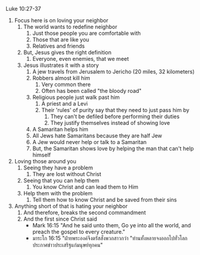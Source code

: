 Luke 10:27-37
1. Focus here is on loving your neighbor
    1. The world wants to redefine neighbor
        1. Just those people you are comfortable with
        2. Those that are like you
        3. Relatives and friends
    2. But, Jesus gives the right definition
        1. Everyone, even enemies, that we meet
    3. Jesus illustrates it with a story
        1. A jew travels from Jerusalem to Jericho (20 miles, 32 kilometers)
        2. Robbers almost kill him
            1. Very common there
            2. Often has been called "the bloody road"
        3. Religious people just walk past him
            1. A priest and a Levi
            2. Their 'rules' of purity say that they need to just pass him by
                1. They can't be defiled before performing their duties
                2. They justify themselves instead of showing love
        4. A Samaritan helps him
          1. All Jews hate Samaritans because they are half Jew
          2. A Jew would never help or talk to a Samaritan
          3. But, the Samaritan shows love by helping the man that can't help himself
2. Loving those around you
    1. Seeing they have a problem
        1. They are lost without Christ
    2. Seeing that you can help them
        1. You know Christ and can lead them to Him
    3. Help them with the problem
        1. Tell them how to know Christ and be saved from their sins
3. Anything short of that is hating your neighbor
    1. And therefore, breaks the second commandment
    2. And the first since Christ said
        - Mark 16:15 "And he said unto them, Go ye into all the world, and preach the gospel to every creature."
        - มาระโก 16:15 "ฝ่ายพระองค์จึงตรัสสั่งพวกสาวกว่า "ท่านทั้งหลายจงออกไปทั่วโลกประกาศข่าวประเสริฐแก่มนุษย์ทุกคน"